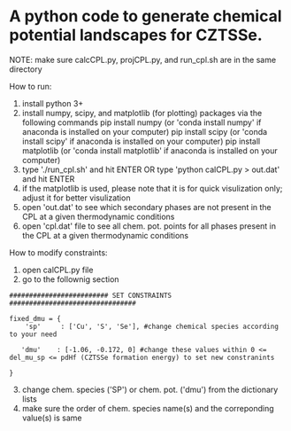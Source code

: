 # A python code to generate chemical potential landscapes for CZTSSe.

NOTE: make sure calcCPL.py, projCPL.py, and run_cpl.sh are in the same directory

How to run:
1. install python 3+
2. install numpy, scipy, and matplotlib (for plotting) packages via the following commands
   pip install numpy (or 'conda install numpy' if anaconda is installed on your computer)
   pip install scipy (or 'conda install scipy' if anaconda is installed on your computer)
   pip install matplotlib (or 'conda install matplotlib' if anaconda is installed on your computer)
3. type './run_cpl.sh' and hit ENTER OR type 'python calCPL.py > out.dat' and hit ENTER
4. if the matplotlib is used, please note that it is for quick visulization only; adjust it for better visulization
5. open 'out.dat' to see which secondary phases are not present in the CPL at a given thermodynamic conditions
6. open 'cpl.dat' file to see all chem. pot. points for all phases present in the CPL at a given thermodynamic conditions


How to modify constraints:
1. open calCPL.py file
2. go to the follownig section
 
```
######################### SET CONSTRAINTS ################################

fixed_dmu = {
    'sp'     : ['Cu', 'S', 'Se'], #change chemical species according to your need
   
   'dmu'    : [-1.06, -0.172, 0] #change these values within 0 <= del_mu_sp <= pdHf (CZTSSe formation energy) to set new constranints

}
```

3. change chem. species ('SP') or chem. pot. ('dmu') from the dictionary lists
4. make sure the order  of chem. species name(s) and the correponding value(s) is same
